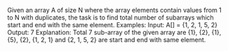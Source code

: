 Given an array A of size N where the array elements contain values from 1 to N with duplicates, the task is to find total number of subarrays which start and end with the same element.
Examples:
Input: A[] = {1, 2, 1, 5, 2}
Output: 7
Explanation:
Total 7 sub-array of the given array are {1}, {2}, {1}, {5}, {2}, {1, 2, 1} and {2, 1, 5, 2} are start and end with same element.

